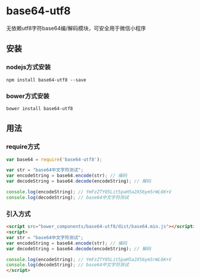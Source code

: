 # base64-utf8
无依赖utf8字符base64编/解码模块，可安全用于微信小程序

## 安装
### nodejs方式安装
```
npm install base64-utf8 --save
```

### bower方式安装
```
bower install base64-utf8
```

## 用法
### require方式
```javascript
var base64 = require('base64-utf8');

var str = "base64中文字符测试";
var encodeString = base64.encode(str); // 编码
var decodeString = base64.decode(encodeString); // 解码

console.log(encodeString); // YmFzZTY05Lit5paH5a2X56ym5rWL6K+V
console.log(decodeString); // base64中文字符测试
```

### 引入方式
```html
<script src="bower_components/base64-utf8/dist/base64.min.js"></script>
<script>
var str = "base64中文字符测试";
var encodeString = base64.encode(str); // 编码
var decodeString = base64.decode(encodeString); // 解码

console.log(encodeString); // YmFzZTY05Lit5paH5a2X56ym5rWL6K+V
console.log(decodeString); // base64中文字符测试
</script>
```